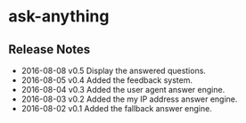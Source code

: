 # ask-anything
## Release Notes
* 2016-08-08 v0.5 Display the answered questions.
* 2016-08-05 v0.4 Added the feedback system.
* 2016-08-04 v0.3 Added the user agent answer engine.
* 2016-08-03 v0.2 Added the my IP address answer engine.
* 2016-08-02 v0.1 Added the fallback answer engine.
